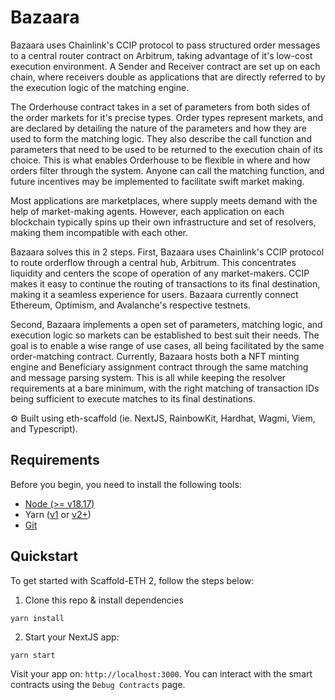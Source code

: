 # Bazaara

Bazaara uses Chainlink's CCIP protocol to pass structured order messages to a central router contract on Arbitrum, taking advantage of it's low-cost execution environment. A Sender and Receiver contract are set up on each chain, where receivers double as applications that are directly referred to by the execution logic of the matching engine. 

The Orderhouse contract takes in a set of parameters from both sides of the order markets for it's precise types. Order types represent markets, and are declared by detailing the nature of the parameters and how they are used to form the matching logic. They also describe the call function and parameters that need to be used to be returned to the execution chain of its choice. This is what enables Orderhouse to be flexible in where and how orders filter through the system. Anyone can call the matching function, and future incentives may be implemented to facilitate swift market making. 

Most applications are marketplaces, where supply meets demand with the help of market-making agents. However, each application on each blockchain typically spins up their own infrastructure and set of resolvers, making them incompatible with each other. 

Bazaara solves this in 2 steps. First, Bazaara uses Chainlink's CCIP protocol to route orderflow through a central hub, Arbitrum. This concentrates liquidity and centers the scope of operation of any market-makers. CCIP makes it easy to continue the routing of transactions to its final destination, making it a seamless experience for users. Bazaara currently connect Ethereum, Optimism, and Avalanche's respective testnets. 

Second, Bazaara implements a open set of parameters, matching logic, and execution logic so markets can be established to best suit their needs. The goal is to enable a wise range of use cases, all being facilitated by the same order-matching contract. Currently, Bazaara hosts both a NFT minting engine and Beneficiary assignment contract through the same matching and message parsing system. This is all while keeping the resolver requirements at a bare minimum, with the right matching of transaction IDs being sufficient to execute matches to its final destinations. 

⚙️ Built using eth-scaffold (ie. NextJS, RainbowKit, Hardhat, Wagmi, Viem, and Typescript).

## Requirements

Before you begin, you need to install the following tools:

- [Node (>= v18.17)](https://nodejs.org/en/download/)
- Yarn ([v1](https://classic.yarnpkg.com/en/docs/install/) or [v2+](https://yarnpkg.com/getting-started/install))
- [Git](https://git-scm.com/downloads)

## Quickstart

To get started with Scaffold-ETH 2, follow the steps below:

1. Clone this repo & install dependencies

```
yarn install
```

2. Start your NextJS app:

```
yarn start
```

Visit your app on: `http://localhost:3000`. You can interact with the smart contracts using the `Debug Contracts` page. 
